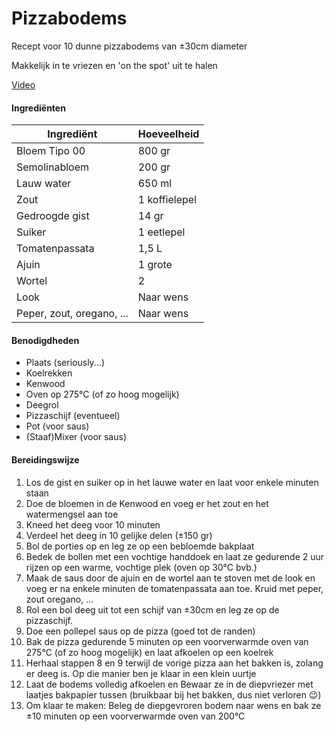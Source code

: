 # Pizzabodems

Recept voor 10 dunne pizzabodems van ±30cm diameter

Makkelijk in te vriezen en 'on the spot' uit te halen

[Video](https://www.jamieoliver.com/videos/gennaro-s-perfect-pizza-recipe/)

#### Ingrediënten

| Ingrediënt                | Hoeveelheid   |
| ------------------------- | ------------- |
| Bloem Tipo 00             | 800 gr        |
| Semolinabloem             | 200 gr        |
| Lauw water                | 650 ml        |
| Zout                      | 1 koffielepel |
| Gedroogde gist            | 14 gr         |
| Suiker                    | 1 eetlepel    |
| Tomatenpassata            | 1,5 L         |
| Ajuin                     | 1 grote       |
| Wortel                    | 2             |
| Look                      | Naar wens     |
| Peper, zout, oregano, ... | Naar wens     |

#### Benodigdheden

- Plaats (seriously...)
- Koelrekken
- Kenwood
- Oven op 275°C (of zo hoog mogelijk)
- Deegrol
- Pizzaschijf (eventueel)
- Pot (voor saus)
- (Staaf)Mixer (voor saus)

#### Bereidingswijze

1. Los de gist en suiker op in het lauwe water en laat voor enkele minuten staan
2. Doe de bloemen in de Kenwood en voeg er het zout en het watermengsel aan toe
3. Kneed het deeg voor 10 minuten
4. Verdeel het deeg in 10 gelijke delen (±150 gr)
5. Bol de porties op en leg ze op een bebloemde bakplaat
6. Bedek de bollen met een vochtige handdoek en laat ze gedurende 2 uur rijzen op een warme, vochtige plek (oven op 30°C bvb.)
7. Maak de saus door de ajuin en de wortel aan te stoven met de look en voeg er na enkele minuten de tomatenpassata aan toe. Kruid met peper, zout oregano, ...
8. Rol een bol deeg uit tot een schijf van ±30cm en leg ze op de pizzaschijf.
9. Doe een pollepel saus op de pizza (goed tot de randen)
10. Bak de pizza gedurende 5 minuten op een voorverwarmde oven van 275°C (of zo hoog mogelijk) en laat afkoelen op een koelrek
11. Herhaal stappen 8 en 9 terwijl de vorige pizza aan het bakken is, zolang er deeg is. Op die manier ben je klaar in een klein uurtje
12. Laat de bodems volledig afkoelen en Bewaar ze in de diepvriezer met laatjes bakpapier tussen (bruikbaar bij het bakken, dus niet verloren :wink:)
13. Om klaar te maken: Beleg de diepgevroren bodem naar wens en bak ze ±10 minuten op een voorverwarmde oven van 200°C
